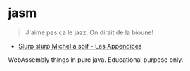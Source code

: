# jasm

> J'aime pas ça le jazz. On dirait de la bioune!
- [Slurp slurp Michel a soif - Les Appendices](https://www.youtube.com/watch?v=2HJ4OgF80Xg)

WebAssembly things in pure java. Educational purpose only. 
